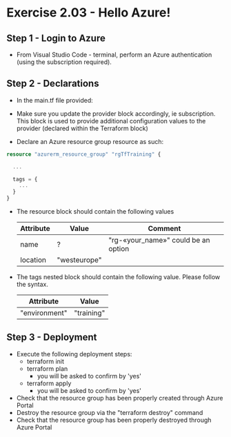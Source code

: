 # Exercise 2.03 - Hello Azure!

## Step 1 - Login to Azure

- From Visual Studio Code - terminal, perform an Azure authentication (using the subscription required).

## Step 2 - Declarations

- In the main.tf file provided:

- Make sure you update the provider block accordingly, ie subscription. This block is used to provide additional configuration values to the provider (declared within the Terraform block)

- Declare an Azure resource group resource as such:

```terraform
resource "azurerm_resource_group" "rgTfTraining" {

  ...

  tags = {
    ...
  }
}
```

- The resource block should contain the following values

  Attribute           | Value        | Comment
  ------------------- | ------------ | -------
  name                | ?            | "rg-«your_name»" could be an option
  location            | "westeurope" |

- The tags nested block should contain the following value. Please follow the syntax.

  Attribute     | Value
  ------------- | ----------
  "environment" | "training"

## Step 3 - Deployment

- Execute the following deployment steps:
  - terraform init
  - terraform plan
    - you will be asked to confirm by 'yes'
  - terraform apply
    - you will be asked to confirm by 'yes'
- Check that the resource group has been properly created through Azure Portal
- Destroy the resource group via the "terraform destroy" command
- Check that the resource group has been properly destroyed through Azure Portal
